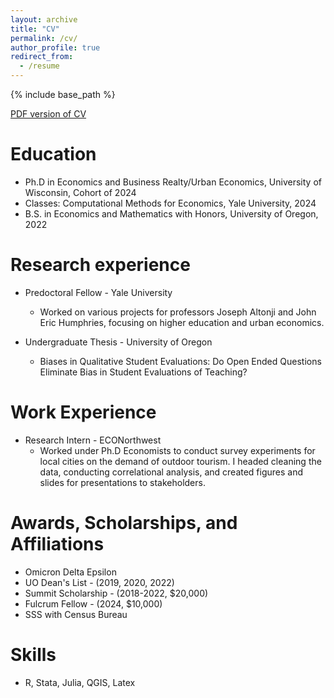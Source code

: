 ```yaml
---
layout: archive
title: "CV"
permalink: /cv/
author_profile: true
redirect_from:
  - /resume
---
```


{% include base_path %}

[PDF version of CV](https://www.dropbox.com/scl/fi/f6c3ni2ib5mixubf51kpf/marron_cv.pdf?rlkey=it363vlv748cuvybppzt9if1d&dl=0)

Education
======
* Ph.D in Economics and Business Realty/Urban Economics, University of Wisconsin, Cohort of 2024
* Classes: Computational Methods for Economics, Yale University, 2024
* B.S. in Economics and Mathematics with Honors, University of Oregon, 2022

Research experience
======
* Predoctoral Fellow - Yale University
  * Worked on various projects for professors Joseph Altonji and John Eric Humphries, focusing on higher education and urban economics.

* Undergraduate Thesis - University of Oregon
  * Biases in Qualitative Student Evaluations: Do Open Ended Questions Eliminate Bias in Student Evaluations of Teaching?

Work Experience
======
* Research Intern - ECONorthwest
  * Worked under Ph.D Economists to conduct survey experiments for local cities on the demand of outdoor tourism. I headed cleaning the data, conducting correlational analysis, and created figures and slides for presentations to stakeholders.

Awards, Scholarships, and Affiliations
======
* Omicron Delta Epsilon
* UO Dean's List - (2019, 2020, 2022)
* Summit Scholarship - (2018-2022, $20,000)
* Fulcrum Fellow - (2024, $10,000)
* SSS with Census Bureau
  
Skills
======
* R, Stata, Julia, QGIS, Latex
